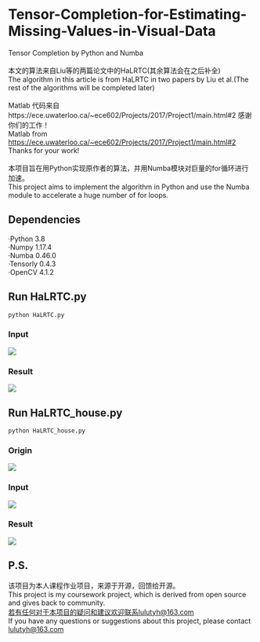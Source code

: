 # Tensor-Completion-for-Estimating-Missing-Values-in-Visual-Data
Tensor Completion by Python and Numba<br>
<br>
本文的算法来自Liu等的两篇论文中的HaLRTC(其余算法会在之后补全) <br>
The algorithm in this article is from HaLRTC in two papers by Liu et al.(The rest of the algorithms will be completed later)<br>
<br>
Matlab 代码来自https://ece.uwaterloo.ca/~ece602/Projects/2017/Project1/main.html#2 感谢你们的工作！<br>
Matlab from https://ece.uwaterloo.ca/~ece602/Projects/2017/Project1/main.html#2 Thanks for your work!<br>
<br>
本项目旨在用Python实现原作者的算法，并用Numba模块对巨量的for循环进行加速。<br>
This project aims to implement the algorithm in Python and use the Numba module to accelerate a huge number of for loops.<br>
## Dependencies
·Python 3.8<br>
·Numpy 1.17.4<br>
·Numba 0.46.0<br>
·Tensorly 0.4.3<br>
·OpenCV 4.1.2<br>

## Run HaLRTC.py
```shell
python HaLRTC.py
```
### Input
![](https://github.com/prolulu/Tensor-Completion-for-Estimating-Missing-Values-in-Visual-Data/blob/master/seaside_corrupt.jpg)
### Result
![](https://github.com/prolulu/Tensor-Completion-for-Estimating-Missing-Values-in-Visual-Data/blob/master/seaside_result.jpg)

## Run HaLRTC_house.py
```shell
python HaLRTC_house.py
```
### Origin
![](https://github.com/prolulu/Tensor-Completion-for-Estimating-Missing-Values-in-Visual-Data/blob/master/house.jpg)
### Input
![](https://github.com/prolulu/Tensor-Completion-for-Estimating-Missing-Values-in-Visual-Data/blob/master/house_corrupt.jpg)
### Result
![](https://github.com/prolulu/Tensor-Completion-for-Estimating-Missing-Values-in-Visual-Data/blob/master/house_result.jpg)

## P.S.
该项目为本人课程作业项目，来源于开源，回馈给开源。<br>
This project is my coursework project, which is derived from open source and gives back to community.<br>
若有任何对于本项目的疑问和建议欢迎联系lulutyh@163.com <br>
If you have any questions or suggestions about this project, please contact lulutyh@163.com <br>
